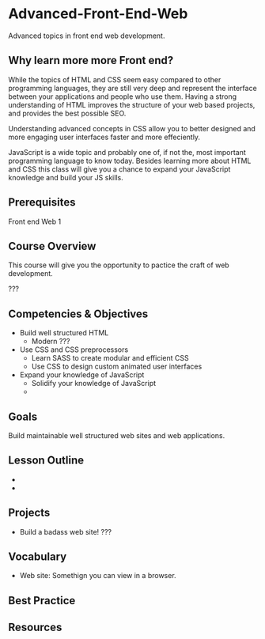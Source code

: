 # Advanced-Front-End-Web

Advanced topics in front end web development. 

## Why learn more more Front end? 

While the topics of HTML and CSS seem easy compared to other programming languages, they are still very deep 
and represent the interface between your applications and people who use them. Having a strong understanding
of HTML improves the structure of your web based projects, and provides the best possible SEO. 

Understanding advanced concepts in CSS allow you to better designed and more engaging user interfaces
faster and more effeciently. 

JavaScript is a wide topic and probably one of, if not the, most important programming language to know today. 
Besides learning more about HTML and CSS this class will give you a chance to expand your JavaScript 
knowledge and build your JS skills. 

## Prerequisites 

Front end Web 1

## Course Overview 

This course will give you the opportunity to pactice the craft of web development. 

???

## Competencies & Objectives 

- Build well structured HTML 
  - Modern ???
- Use CSS and CSS preprocessors
  - Learn SASS to create modular and efficient CSS
  - Use CSS to design custom animated user interfaces 
- Expand your knowledge of JavaScript
  - Solidify your knowledge of JavaScript 
  - 

## Goals 

Build maintainable well structured web sites and web applications.

## Lesson Outline 

- 
- 

## Projects 

- Build a badass web site! ???

## Vocabulary 

- Web site: Somethign you can view in a browser. 

## Best Practice 

## Resources 

